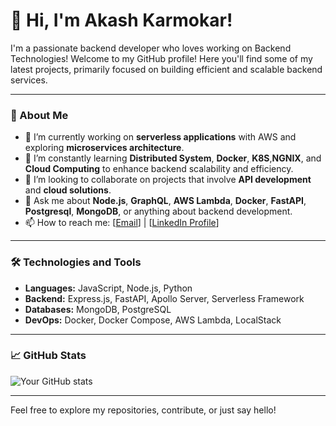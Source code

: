 # 👋 Hi, I'm Akash Karmokar!

I'm a passionate backend developer who loves working on Backend Technologies! Welcome to my GitHub profile! Here you'll find some of my latest projects, primarily focused on building efficient and scalable backend services.

---

### 🚀 About Me

- 🔭 I’m currently working on **serverless applications** with AWS and exploring **microservices architecture**.
- 🌱 I’m constantly learning **Distributed System**, **Docker**, **K8S**,**NGNIX**, and **Cloud Computing** to enhance backend scalability and efficiency.
- 👯 I’m looking to collaborate on projects that involve **API development** and **cloud solutions**.
- 💬 Ask me about **Node.js**, **GraphQL**, **AWS Lambda**, **Docker**, **FastAPI**, **Postgresql**, **MongoDB**, or anything about backend development.
- 📫 How to reach me: [[Email](akashcsemu@gmail.com)] | [[LinkedIn Profile](https://www.linkedin.com/in/akashcsemu/)]

---

### 🛠️ Technologies and Tools

- **Languages:** JavaScript, Node.js, Python
- **Backend:** Express.js, FastAPI, Apollo Server, Serverless Framework
- **Databases:** MongoDB, PostgreSQL
- **DevOps:** Docker, Docker Compose, AWS Lambda, LocalStack

---

### 📈 GitHub Stats

![Your GitHub stats](https://github-readme-stats.vercel.app/api?username=Akashkarmokar&show_icons=true&theme=radical)

---

Feel free to explore my repositories, contribute, or just say hello!
